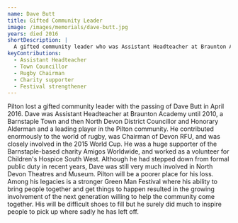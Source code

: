 ```yaml
---
name: Dave Butt
title: Gifted Community Leader
image: /images/memorials/dave-butt.jpg
years: died 2016
shortDescription: |
  A gifted community leader who was Assistant Headteacher at Braunton Academy and Barnstaple Town Councillor. Huge supporter of rugby and charity work.
keyContributions:
  - Assistant Headteacher
  - Town Councillor
  - Rugby Chairman
  - Charity supporter
  - Festival strengthener
---
```


Pilton lost a gifted community leader with the passing of Dave Butt in April 2016. Dave was Assistant Headteacher at Braunton Academy until 2010, a Barnstaple Town and then North Devon District Councillor and Honorary Alderman and a leading player in the Pilton community. He contributed enormously to the world of rugby, was Chairman of Devon RFU, and was closely involved in the 2015 World Cup. He was a huge supporter of the Barnstaple-based charity Amigos Worldwide, and worked as a volunteer for Children's Hospice South West. Although he had stepped down from formal public duty in recent years, Dave was still very much involved in North Devon Theatres and Museum. Pilton will be a poorer place for his loss. Among his legacies is a stronger Green Man Festival where his ability to bring people together and get things to happen resulted in the growing involvement of the next generation willing to help the community come together. His will be difficult shoes to fill but he surely did much to inspire people to pick up where sadly he has left off.